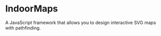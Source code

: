 # IndoorMaps
 A JavaScript framework that allows you to design interactive SVG maps with pathfinding.
